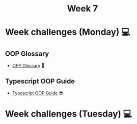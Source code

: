 <h1 align="center">Week 7</h1>

# Week challenges (Monday) 💻

## OOP Glossary

- [OPP Glossary](./Glossary) 🤯

## Typescript OOP Guide
- [Typescript OOP Guide](./OOPGuide) 😎


# Week challenges (Tuesday) 💻


